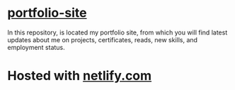 # [portfolio-site](https://ali-jata.me/)
In this repository, is located my portfolio site, from which you will find latest updates about me on projects, certificates, reads, new skills, and employment status. 
# Hosted with [netlify.com](https://www.netlify.com)
